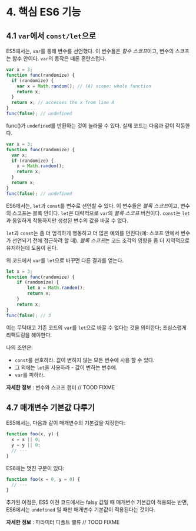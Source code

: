 # 4. 핵심 ES6 기능

## 4.1 `var`에서 `const/let`으로

ES5에서는, `var`를 통해 변수를 선언했다. 이 변수들은 *함수 스코프*이고, 변수의 스코프는 함수 안이다. `var`의 동작은 때론 혼란스럽다.

```js
var x = 3;
function func(randomize) {
  if (randomize) {
    var x = Math.random(); // (A) scope: whole function
    return x;
  }
  return x; // accesses the x from line A
}
func(false); // undefined
```

func()가 `undefined`를 반환하는 것이 놀라울 수 있다. 실제 코드는 다음과 같이 작동한다.

```js
var x = 3;
function func(randomize) {
  var x;
  if (randomize) {
    x = Math.random();
    return x;
  }
  return x;
}
func(false); // undefined
```

ES6에서는, `let`과 `const`를 변수로 선언할 수 있다. 이 변수들은 *블록 스코프*이고, 변수의 스코프는 블록 안이다. `let`은 대략적으로 `var`의 _블록 스코프_ 버전이다. `const`는 `let`과 동일하게 작동하지만 생성된 변수의 값을 바꿀 수 없다.

`let`과 `const`는 좀 더 엄격하게 행동하고 더 많은 예외를 던진다(예: 스코프 안에서 변수가 선언되기 전에 접근하려 할 때). *블록 스코프*는 코드 조각의 영향을 좀 더 지역적으로 유지하는데 도움이 된다.

위 코드에서 `var`를 `let`으로 바꾸면 다른 결과를 얻는다.

```js
let x = 3;
function func(randomize) {
    if (randomize) {
        let x = Math.random();
        return x;
    }
    return x;
}
func(false); // 3
```

이는 무턱대고 기존 코드의 `var`를 `let`으로 바꿀 수 없다는 것을 의미한다; 조심스럽게 리팩토링을 해야한다.

나의 조언은:
- `const`를 선호하라. 값이 변하지 않는 모든 변수에 사용 할 수 있다.
- 그 외에는 `let`을 사용하라 - 값이 변하는 변수에.
- `var`를 피하라.

**자세한 정보** : 변수와 스코프 챕터 // TOOD FIXME

## 4.7 매개변수 기본값 다루기

ES5에서는, 다음과 같이 매개변수의 기본값을 지정한다:

```js
function foo(x, y) {
  x = x || 0;
  y = y || 0;
  // ···
}
```

ES6에는 멋진 구문이 있다:

```js
function foo(x = 0, y = 0) {
  // ···
}
```

추가된 이점은, ES5 이전 코드에서는 falsy 값일 때 매개변수 기본값이 적용되는 반면, ES6에서는 `undefined` 일 때만 매개변수 기본값이 적용된다는 것이다.

**자세한 정보** : 파라미터 디폴트 밸류 // TOOD FIXME
